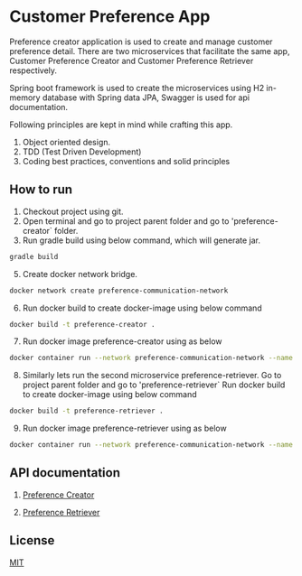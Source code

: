 # Customer Preference App

Preference creator application is used to create and manage customer preference detail.
There are two microservices that facilitate the same app, Customer Preference Creator and Customer Preference Retriever respectively.

Spring boot framework is used to create the microservices using H2 in-memory database with  Spring data JPA, Swagger is used for api documentation.

Following principles are kept in mind while crafting this app.

1.	Object oriented design.
2.	TDD (Test Driven Development)
3.	Coding best practices, conventions and solid principles

## How to run

1) Checkout project using git.
2) Open terminal and go to project parent folder and go to 'preference-creator` folder.
3) Run gradle build using below command, which will generate jar.


```bash
gradle build
```

5) Create docker network bridge.

```bash
docker network create preference-communication-network
```

6) Run docker build to create docker-image using below command

```bash
docker build -t preference-creator .
```

7) Run docker image preference-creator using as below

```bash
docker container run --network preference-communication-network --name preference-creator -p 7000:7000 preference-creator
```
8)  Similarly lets run the second microservice preference-retriever. Go to project parent folder and go to 'preference-retriever`  Run docker build to create docker-image using below command

```bash
docker build -t preference-retriever .
```

9) Run docker image preference-retriever using as below

```bash
docker container run --network preference-communication-network --name preference-retriever -p 7001:7001 preference-retriever
```

## API documentation
1) [Preference Creator](http://localhost:7000/swagger-ui/)

1) [Preference Retriever](http://localhost:7001/swagger-ui/)



## License
[MIT](https://choosealicense.com/licenses/mit/)